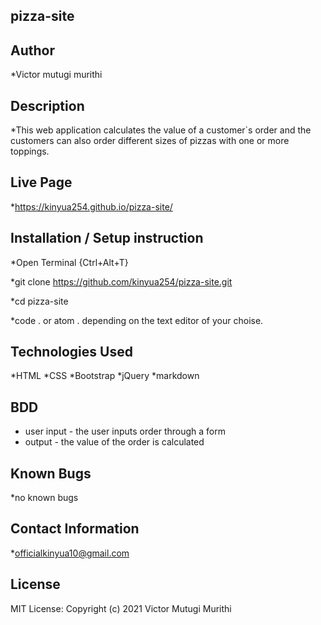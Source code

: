 ## pizza-site
## Author
*Victor mutugi murithi

## Description
*This web application calculates the value of a customer`s order and the customers can also order different sizes of pizzas with one or more toppings. 

## Live Page
*https://kinyua254.github.io/pizza-site/

## Installation / Setup instruction
*Open Terminal {Ctrl+Alt+T}

*git clone https://github.com/kinyua254/pizza-site.git

*cd pizza-site

*code . or atom . depending on the text editor of your choise.

## Technologies Used
*HTML *CSS *Bootstrap *jQuery *markdown

## BDD
* user input - the user inputs order through a form
* output - the value of the order is calculated

## Known Bugs
*no known bugs

## Contact Information
*officialkinyua10@gmail.com

## License
MIT License: Copyright (c) 2021 Victor Mutugi Murithi